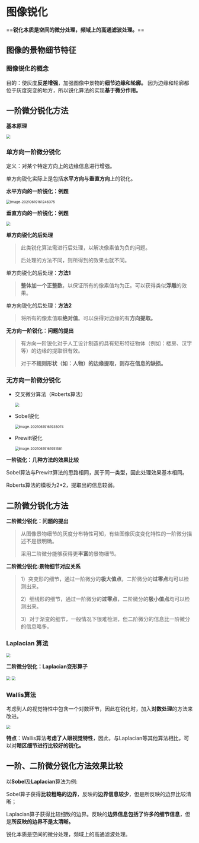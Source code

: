 # 图像锐化

==**锐化本质是空间的微分处理，频域上的高通滤波处理。**==

## 图像的景物细节特征

### 图像锐化的概念

目的：使灰度**反差增强**，加强图像中景物的**细节边缘和轮廓。**
因为边缘和轮廓都位于灰度突变的地方，所以锐化算法的实现**基于微分作用。**

## 一阶微分锐化方法

**基本原理**

<img src="https://gitee.com/cpicture/picture-1/raw/master/20210619161105.png" style="zoom:67%;" />

### 单方向一阶微分锐化

定义：对某个特定方向上的边缘信息进行增强。

单方向锐化实际上是包括**水平方向**与**垂直方向**上的锐化。 

**水平方向的一阶锐化：例题**

<img src="../../assets/image-20210619161246375.png" alt="image-20210619161246375" style="zoom:67%;" />

**垂直方向的一阶锐化：例题**

<img src="https://gitee.com/cpicture/picture-1/raw/master/20210619161332.png" style="zoom:67%;" />

**单方向锐化的后处理**

> 此类锐化算法需进行后处理，以解决像素值为负的问题。
>
> 后处理的方法不同，则所得到的效果也就不同。

单方向锐化的后处理：**方法1**

> **整体加一个正整数**，以保证所有的像素值均为正。可以获得类似**浮雕**的效果。

单方向锐化的后处理：**方法2**

> 将所有的像素值取**绝对值**。可以获得对边缘的有**方向提取。**

**无方向一阶锐化：问题的提出**

>  有方向一阶锐化对于人工设计制造的具有矩形特征物体（例如：楼房、汉字等）的边缘的提取很有效。
>
>  对于**不规则形状（如：人物）的边缘提取，则存在信息的缺损。**

### 无方向一阶微分锐化

- 交叉微分算法（Roberts算法）

  <img src="https://gitee.com/cpicture/picture-1/raw/master/20210619161903.png" style="zoom:67%;" />

- Sobel锐化

  <img src="../../assets/image-20210619161935074.png" alt="image-20210619161935074" style="zoom:67%;" />

- Prewitt锐化

  <img src="../../assets/image-20210619161951581.png" alt="image-20210619161951581" style="zoom:67%;" />

**一阶锐化：几种方法的效果比较**

 Sobel算法与Prewitt算法的思路相同，属于同一类型，因此处理效果基本相同。

 Roberts算法的模板为2*2，提取出的信息较弱。

## 二阶微分锐化方法

**二阶微分锐化：问题的提出**

>  从图像景物细节的灰度分布特性可知，有些图像灰度变化特性的一阶微分描述不是很明确。
>
>  采用二阶微分能够获得更**丰富**的景物细节。

**二阶微分锐化:景物细节对应关系**

> 1）突变形的细节，通过一阶微分的**极大值点**，二阶微分的**过零点**均可以检测出来。 
>
> 2）细线形的细节，通过一阶微分的**过零点**，二阶微分的**极小值点**均可以检测出来。 
>
> 3）对于渐变的细节，一般情况下很难检测，但二阶微分的信息比一阶微分的信息略多。 

### Laplacian 算法

<img src="https://gitee.com/cpicture/picture-1/raw/master/20210619162529.png" style="zoom:67%;" />

**二阶微分锐化：Laplacian变形算子**

<img src="https://gitee.com/cpicture/picture-1/raw/master/20210619162624.png" style="zoom:67%;" />

<img src="https://gitee.com/cpicture/picture-1/raw/master/20210619162755.png" style="zoom:67%;" />

### Wallis算法

考虑到人的视觉特性中包含一个对数环节，因此在锐化时，加入**对数处理**的方法来改进。

<img src="https://gitee.com/cpicture/picture-1/raw/master/20210619163057.png" style="zoom:67%;" />

 **特点**：Wallis算法**考虑了人眼视觉特性**，因此，与Laplacian等其他算法相比，可以对**暗区细节进行比较好的锐化。** 

##  一阶、二阶微分锐化方法效果比较

以**Sobel**及**Laplacian**算法为例:

 Sobel算子获得**比较粗略的边界**，反映的**边界信息较少**，但是所反映的边界比较清晰；

 Laplacian算子获得比较细致的边界。反映的**边界信息包括了许多的细节信息**，但是**所反映的边界不是太清晰。**

 锐化本质是空间的微分处理，频域上的高通滤波处理。

